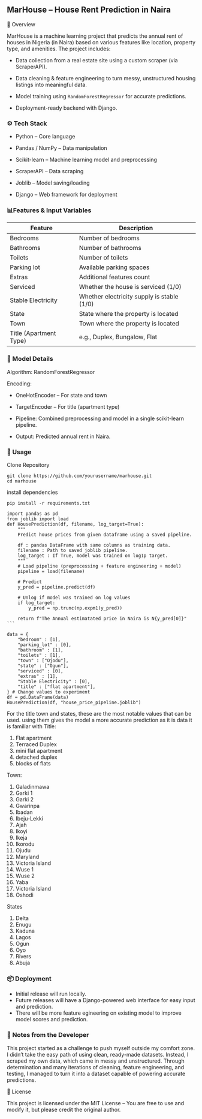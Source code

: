 ## MarHouse – House Rent Prediction in Naira
📌 Overview

MarHouse is a machine learning project that predicts the annual rent of houses in Nigeria (in Naira) based on various features like location, property type, and amenities.
The project includes:

* Data collection from a real estate site using a custom scraper (via ScraperAPI).

* Data cleaning & feature engineering to turn messy, unstructured housing listings into meaningful data.

* Model training using `RandomForestRegressor` for accurate predictions.

* Deployment-ready backend with Django.

### ⚙️ Tech Stack

* Python – Core language

* Pandas / NumPy – Data manipulation

* Scikit-learn – Machine learning model and preprocessing

* ScraperAPI – Data scraping

* Joblib – Model saving/loading

* Django – Web framework for deployment

### 📊Features & Input Variables

| Feature                | Description                                |
| ---------------------- | ------------------------------------------ |
| Bedrooms               | Number of bedrooms                         |
| Bathrooms              | Number of bathrooms                        |
| Toilets                | Number of toilets                          |
| Parking lot            | Available parking spaces                   |
| Extras                 | Additional features count                  |
| Serviced               | Whether the house is serviced (1/0)        |
| Stable Electricity     | Whether electricity supply is stable (1/0) |
| State                  | State where the property is located        |
| Town                   | Town where the property is located         |
| Title (Apartment Type) | e.g., Duplex, Bungalow, Flat               |


### 🧠 Model Details

Algorithm: RandomForestRegressor

Encoding:

* OneHotEncoder – For state and town

* TargetEncoder – For title (apartment type)

* Pipeline: Combined preprocessing and model in a single scikit-learn pipeline.

* Output: Predicted annual rent in Naira.

### 🚀 Usage

Clone Repository
```
git clone https://github.com/yourusername/marhouse.git
cd marhouse
```

install dependencies
```
pip install -r requirements.txt

```

```
import pandas as pd
from joblib import load
def HousePrediction(df, filename, log_target=True):
    """
    Predict house prices from given dataframe using a saved pipeline.
    
    df : pandas DataFrame with same columns as training data.
    filename : Path to saved joblib pipeline.
    log_target : If True, model was trained on log1p target.
    """
    # Load pipeline (preprocessing + feature engineering + model)
    pipeline = load(filename)
    
    # Predict
    y_pred = pipeline.predict(df)
    
    # Unlog if model was trained on log values
    if log_target:
        y_pred = np.trunc(np.expm1(y_pred))
    
    return f"The Annual estimatated price in Naira is N{y_pred[0]}" ```

data = {
    "bedroom" : [1],
    "parking_lot" : [0],
    "bathroom" : [1], 
    "toilets" : [1],
    "town" : ["Ojodu"],
    "state" : ["Ogun"],
    "serviced" : [0],
    "extras" : [1],
    "Stable Electricity" : [0],
    "title" : ["flat apartment"],
} # Change values to experiment
df = pd.DataFrame(data)
HousePrediction(df, "house_price_pipeline.joblib")

```
For the title town and states, these are the most notable values that can be used. using them gives the model a more accurate prediction as it is data it is familiar with
Title:
1. Flat apartment
2. Terraced Duplex
3. mini flat apartment
4. detached duplex
5. blocks of flats

Town:
1. Galadinmawa
2. Garki 1
3. Garki 2
4. Gwarinpa
5. Ibadan
6. Ibeju-Lekki
7. Ajah
8. Ikoyi
9. Ikeja
10. Ikorodu
11. Ojudu
12. Maryland
13. Victoria Island
14. Wuse 1
15. Wuse 2
16. Yaba
17. Victoria Island
18. Oshodi

States
1. Delta
2. Enugu
3. Kaduna
4. Lagos
5. Ogun
6. Oyo
7. Rivers
8. Abuja


### 📦 Deployment

* Initial release will run locally.
* Future releases will have a Django-powered web interface for easy input and prediction.
* There will be more feature egineering on existing model to improve model scores and prediction.


### 📖 Notes from the Developer

This project started as a challenge to push myself outside my comfort zone.
I didn’t take the easy path of using clean, ready-made datasets. Instead, I scraped my own data, which came in messy and unstructured.
Through determination and many iterations of cleaning, feature engineering, and testing, I managed to turn it into a dataset capable of powering accurate predictions.


📜 License

This project is licensed under the MIT License – You are free to use and modify it, but please credit the original author.

